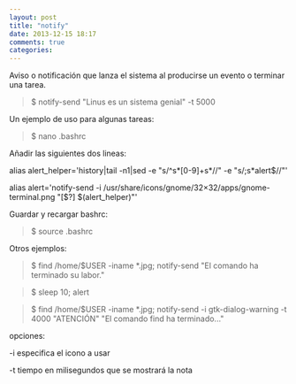 ```yaml
---
layout: post
title: "notify"
date: 2013-12-15 18:17
comments: true
categories: 
---
```

Aviso o notificación que lanza el sistema al producirse un evento o terminar una tarea.

>$ notify-send "Linus es un sistema genial" -t 5000

Un ejemplo de uso para algunas tareas:

>$ nano .bashrc

Añadir las siguientes dos lineas:

alias alert_helper='history|tail -n1|sed -e "s/^s*[0-9]+s*//" -e "s/;s*alert$//"'

alias alert='notify-send -i /usr/share/icons/gnome/32×32/apps/gnome-terminal.png "[$?] $(alert_helper)"'

Guardar y recargar bashrc:

>$ source .bashrc

Otros ejemplos:

>$ find /home/$USER -iname *.jpg; notify-send "El comando ha terminado su labor."

>$ sleep 10; alert

>$ find /home/$USER -iname *.jpg; notify-send -i gtk-dialog-warning -t 4000 "ATENCIÓN" "El comando find ha terminado..."

opciones:

-i especifica el icono a usar

-t tiempo en milisegundos que se mostrará la nota

